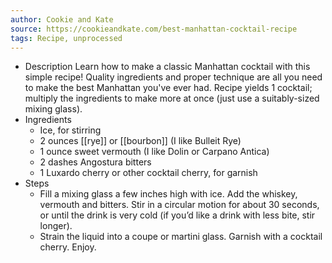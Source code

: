 ```yaml
---
author: Cookie and Kate
source: https://cookieandkate.com/best-manhattan-cocktail-recipe
tags: Recipe, unprocessed
---
```


- Description
  Learn how to make a classic Manhattan cocktail with this simple recipe! Quality ingredients and proper technique are all you need to make the best Manhattan you've ever had. Recipe yields 1 cocktail; multiply the ingredients to make more at once (just use a suitably-sized mixing glass).
- Ingredients
	- Ice, for stirring
	- 2 ounces [[rye]] or [[bourbon]] (I like Bulleit Rye)
	- 1 ounce sweet vermouth (I like Dolin or Carpano Antica)
	- 2 dashes Angostura bitters
	- 1 Luxardo cherry or other cocktail cherry, for garnish
- Steps
	- Fill a mixing glass a few inches high with ice. Add the whiskey, vermouth and bitters. Stir in a circular motion for about 30 seconds, or until the drink is very cold (if you&#8217;d like a drink with less bite, stir longer).
	- Strain the liquid into a coupe or martini glass. Garnish with a cocktail cherry. Enjoy.